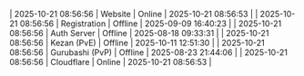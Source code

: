 | 2025-10-21 08:56:56 | Website | Online | 2025-10-21 08:56:53 |
| 2025-10-21 08:56:56 | Registration | Offline | 2025-09-09 16:40:23 |
| 2025-10-21 08:56:56 | Auth Server | Offline | 2025-08-18 09:33:31 |
| 2025-10-21 08:56:56 | Kezan (PvE) | Offline | 2025-10-11 12:51:30 |
| 2025-10-21 08:56:56 | Gurubashi (PvP) | Offline | 2025-08-23 21:44:06 |
| 2025-10-21 08:56:56 | Cloudflare | Online | 2025-10-21 08:56:53 |

